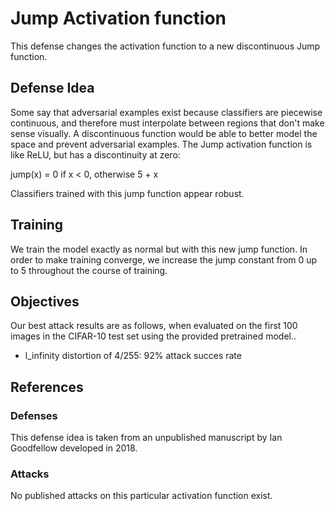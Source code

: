 # Jump Activation function

This defense changes the activation function to a new discontinuous Jump function.


## Defense Idea

Some say that adversarial examples exist because classifiers are piecewise
continuous, and therefore must interpolate between regions that don't make
sense visually. A discontinuous function would be able to better model the
space and prevent adversarial examples. The Jump activation function is like
ReLU, but has a discontinuity at zero:

jump(x) = 0 if x < 0, otherwise 5 + x

Classifiers trained with this jump function appear robust.


## Training

We train the model exactly as normal but with this new jump function. In order
to make training converge, we increase the jump constant from 0 up to 5
throughout the course of training.


## Objectives

Our best attack results are as follows, when evaluated on the first 100 images
in the CIFAR-10 test set using the provided pretrained model..
- l_infinity distortion of 4/255: 92% attack succes rate


## References

### Defenses

This defense idea is taken from an unpublished manuscript by Ian Goodfellow
developed in 2018.


### Attacks

No published attacks on this particular activation function exist.